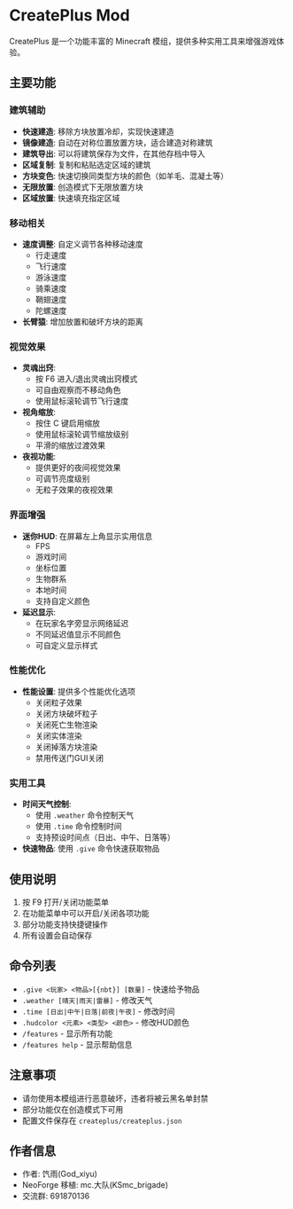 # CreatePlus Mod

CreatePlus 是一个功能丰富的 Minecraft 模组，提供多种实用工具来增强游戏体验。

## 主要功能

### 建筑辅助
- **快速建造**: 移除方块放置冷却，实现快速建造
- **镜像建造**: 自动在对称位置放置方块，适合建造对称建筑
- **建筑导出**: 可以将建筑保存为文件，在其他存档中导入
- **区域复制**: 复制和粘贴选定区域的建筑
- **方块变色**: 快速切换同类型方块的颜色（如羊毛、混凝土等）
- **无限放置**: 创造模式下无限放置方块
- **区域放置**: 快速填充指定区域

### 移动相关
- **速度调整**: 自定义调节各种移动速度
  - 行走速度
  - 飞行速度
  - 游泳速度
  - 骑乘速度
  - 鞘翅速度
  - 陀螺速度
- **长臂猿**: 增加放置和破坏方块的距离

### 视觉效果
- **灵魂出窍**: 
  - 按 F6 进入/退出灵魂出窍模式
  - 可自由观察而不移动角色
  - 使用鼠标滚轮调节飞行速度
- **视角缩放**:
  - 按住 C 键启用缩放
  - 使用鼠标滚轮调节缩放级别
  - 平滑的缩放过渡效果
- **夜视功能**:
  - 提供更好的夜间视觉效果
  - 可调节亮度级别
  - 无粒子效果的夜视效果

### 界面增强
- **迷你HUD**: 在屏幕左上角显示实用信息
  - FPS
  - 游戏时间
  - 坐标位置
  - 生物群系
  - 本地时间
  - 支持自定义颜色
- **延迟显示**: 
  - 在玩家名字旁显示网络延迟
  - 不同延迟值显示不同颜色
  - 可自定义显示样式

### 性能优化
- **性能设置**: 提供多个性能优化选项
  - 关闭粒子效果
  - 关闭方块破坏粒子
  - 关闭死亡生物渲染
  - 关闭实体渲染
  - 关闭掉落方块渲染
  - 禁用传送门GUI关闭

### 实用工具
- **时间天气控制**: 
  - 使用 `.weather` 命令控制天气
  - 使用 `.time` 命令控制时间
  - 支持预设时间点（日出、中午、日落等）
- **快速物品**: 使用 `.give` 命令快速获取物品

## 使用说明

1. 按 F9 打开/关闭功能菜单
2. 在功能菜单中可以开启/关闭各项功能
3. 部分功能支持快捷键操作
4. 所有设置会自动保存

## 命令列表

- `.give <玩家> <物品>[{nbt}] [数量]` - 快速给予物品
- `.weather [晴天|雨天|雷暴]` - 修改天气
- `.time [日出|中午|日落|前夜|午夜]` - 修改时间
- `.hudcolor <元素> <类型> <颜色>` - 修改HUD颜色
- `/features` - 显示所有功能
- `/features help` - 显示帮助信息

## 注意事项

- 请勿使用本模组进行恶意破坏，违者将被云黑名单封禁
- 部分功能仅在创造模式下可用
- 配置文件保存在 `createplus/createplus.json`

## 作者信息

- 作者: 饩雨(God_xiyu)
- NeoForge 移植: mc.大队(KSmc_brigade)
- 交流群: 691870136 
